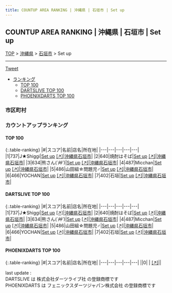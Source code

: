 ```yaml
---
title: COUNTUP AREA RANKING | 沖縄県 | 石垣市 | Set up
---
```

## COUNTUP AREA RANKING | 沖縄県 | 石垣市 | Set up

[TOP](/darts/rank/) > [沖縄県](/darts/rank/沖縄県/) > [石垣市](/darts/rank/沖縄県/石垣市/) > Set up

___

<a href="https://twitter.com/share?ref_src=twsrc%5Etfw" data-text="COUNTUP AREA RANKING | 沖縄県石垣市Set up" class="twitter-share-button" data-hashtags="DARTSLIVE,PHOENIXDARTS,darts,ダーツ" data-show-count="false">Tweet</a>

* [ランキング](#カウントアップランキング)
    * [TOP 100](#top-100)
    * [DARTSLIVE TOP 100](#dartslive-top-100)
    * [PHOENIXDARTS TOP 100](#phoenixdarts-top-100)

### 市区町村

<ul>

</ul>

### カウントアップランキング

#### TOP 100



{:.table-ranking}
|#|スコア|名前|店名|所在地|
|---|---|---|---|---|
|1|737|<span class="rank-name-dl">J★Shiggi</span>|<a href="/darts/rank/shops/3c1feca6a42ebdef0d9b047a20a7ba1e.html">Set up</a> <a href="https://search.dartslive.com/jp/shop/3c1feca6a42ebdef0d9b047a20a7ba1e">[↗]</a>|<a href="/darts/rank/沖縄県/石垣市">沖縄県石垣市</a>|
|2|640|<span class="rank-name-dl">焼酎はそば</span>|<a href="/darts/rank/shops/3c1feca6a42ebdef0d9b047a20a7ba1e.html">Set up</a> <a href="https://search.dartslive.com/jp/shop/3c1feca6a42ebdef0d9b047a20a7ba1e">[↗]</a>|<a href="/darts/rank/沖縄県/石垣市">沖縄県石垣市</a>|
|3|634|<span class="rank-name-dl">熊さん(*´艸`*)</span>|<a href="/darts/rank/shops/3c1feca6a42ebdef0d9b047a20a7ba1e.html">Set up</a> <a href="https://search.dartslive.com/jp/shop/3c1feca6a42ebdef0d9b047a20a7ba1e">[↗]</a>|<a href="/darts/rank/沖縄県/石垣市">沖縄県石垣市</a>|
|4|487|<span class="rank-name-dl">Micchan</span>|<a href="/darts/rank/shops/3c1feca6a42ebdef0d9b047a20a7ba1e.html">Set up</a> <a href="https://search.dartslive.com/jp/shop/3c1feca6a42ebdef0d9b047a20a7ba1e">[↗]</a>|<a href="/darts/rank/沖縄県/石垣市">沖縄県石垣市</a>|
|5|486|<span class="rank-name-dl">山田組☆問題児♂</span>|<a href="/darts/rank/shops/3c1feca6a42ebdef0d9b047a20a7ba1e.html">Set up</a> <a href="https://search.dartslive.com/jp/shop/3c1feca6a42ebdef0d9b047a20a7ba1e">[↗]</a>|<a href="/darts/rank/沖縄県/石垣市">沖縄県石垣市</a>|
|6|466|<span class="rank-name-dl">YOCHAN</span>|<a href="/darts/rank/shops/3c1feca6a42ebdef0d9b047a20a7ba1e.html">Set up</a> <a href="https://search.dartslive.com/jp/shop/3c1feca6a42ebdef0d9b047a20a7ba1e">[↗]</a>|<a href="/darts/rank/沖縄県/石垣市">沖縄県石垣市</a>|
|7|402|<span class="rank-name-dl">石垣</span>|<a href="/darts/rank/shops/3c1feca6a42ebdef0d9b047a20a7ba1e.html">Set up</a> <a href="https://search.dartslive.com/jp/shop/3c1feca6a42ebdef0d9b047a20a7ba1e">[↗]</a>|<a href="/darts/rank/沖縄県/石垣市">沖縄県石垣市</a>|


#### DARTSLIVE TOP 100



{:.table-ranking}
|#|スコア|名前|店名|所在地|
|---|---|---|---|---|
|1|737|<span class="rank-name-dl">J★Shiggi</span>|<a href="/darts/rank/shops/3c1feca6a42ebdef0d9b047a20a7ba1e.html">Set up</a> <a href="https://search.dartslive.com/jp/shop/3c1feca6a42ebdef0d9b047a20a7ba1e">[↗]</a>|<a href="/darts/rank/沖縄県/石垣市">沖縄県石垣市</a>|
|2|640|<span class="rank-name-dl">焼酎はそば</span>|<a href="/darts/rank/shops/3c1feca6a42ebdef0d9b047a20a7ba1e.html">Set up</a> <a href="https://search.dartslive.com/jp/shop/3c1feca6a42ebdef0d9b047a20a7ba1e">[↗]</a>|<a href="/darts/rank/沖縄県/石垣市">沖縄県石垣市</a>|
|3|634|<span class="rank-name-dl">熊さん(*´艸`*)</span>|<a href="/darts/rank/shops/3c1feca6a42ebdef0d9b047a20a7ba1e.html">Set up</a> <a href="https://search.dartslive.com/jp/shop/3c1feca6a42ebdef0d9b047a20a7ba1e">[↗]</a>|<a href="/darts/rank/沖縄県/石垣市">沖縄県石垣市</a>|
|4|487|<span class="rank-name-dl">Micchan</span>|<a href="/darts/rank/shops/3c1feca6a42ebdef0d9b047a20a7ba1e.html">Set up</a> <a href="https://search.dartslive.com/jp/shop/3c1feca6a42ebdef0d9b047a20a7ba1e">[↗]</a>|<a href="/darts/rank/沖縄県/石垣市">沖縄県石垣市</a>|
|5|486|<span class="rank-name-dl">山田組☆問題児♂</span>|<a href="/darts/rank/shops/3c1feca6a42ebdef0d9b047a20a7ba1e.html">Set up</a> <a href="https://search.dartslive.com/jp/shop/3c1feca6a42ebdef0d9b047a20a7ba1e">[↗]</a>|<a href="/darts/rank/沖縄県/石垣市">沖縄県石垣市</a>|
|6|466|<span class="rank-name-dl">YOCHAN</span>|<a href="/darts/rank/shops/3c1feca6a42ebdef0d9b047a20a7ba1e.html">Set up</a> <a href="https://search.dartslive.com/jp/shop/3c1feca6a42ebdef0d9b047a20a7ba1e">[↗]</a>|<a href="/darts/rank/沖縄県/石垣市">沖縄県石垣市</a>|
|7|402|<span class="rank-name-dl">石垣</span>|<a href="/darts/rank/shops/3c1feca6a42ebdef0d9b047a20a7ba1e.html">Set up</a> <a href="https://search.dartslive.com/jp/shop/3c1feca6a42ebdef0d9b047a20a7ba1e">[↗]</a>|<a href="/darts/rank/沖縄県/石垣市">沖縄県石垣市</a>|


#### PHOENIXDARTS TOP 100



{:.table-ranking}
|#|スコア|名前|店名|所在地|
|---|---|---|---|---|
||0|<span class="rank-name-dl"> </span>|<a href="/darts/rank/shops/.html"></a> <a href="">[↗]</a>|<a href="/darts/rank//"></a>|


<div class="footer border-top border-gray-light mt-5 pt-3 text-right text-gray">
    last update : <span style="font-weight: italic" id="foot_last_modified"></span><br />
    DARTSLIVE は 株式会社ダーツライブ社 の登録商標です<br />
    PHOENIXDARTS は フェニックスダーツジャパン株式会社 の登録商標です<br />
</div>

<script src="https://cdnjs.cloudflare.com/ajax/libs/jquery.tablesorter/2.31.3/js/jquery.tablesorter.min.js" integrity="sha512-qzgd5cYSZcosqpzpn7zF2ZId8f/8CHmFKZ8j7mU4OUXTNRd5g+ZHBPsgKEwoqxCtdQvExE5LprwwPAgoicguNg==" crossorigin="anonymous" referrerpolicy="no-referrer"></script>
<link rel="stylesheet" href="https://cdnjs.cloudflare.com/ajax/libs/jquery.tablesorter/2.31.3/css/theme.default.min.css" integrity="sha512-wghhOJkjQX0Lh3NSWvNKeZ0ZpNn+SPVXX1Qyc9OCaogADktxrBiBdKGDoqVUOyhStvMBmJQ8ZdMHiR3wuEq8+w==" crossorigin="anonymous" referrerpolicy="no-referrer" />
<script>
$(function() {
    $(".table-ranking").tablesorter({sortList:[[0, 0]]});
    $("#foot_last_modified").text(formatDate(new Date(document.lastModified), 'yyyy-MM-dd HH:mm:ss'));
});
</script>

<script async src="https://platform.twitter.com/widgets.js" charset="utf-8"></script>